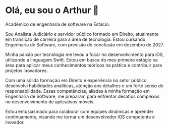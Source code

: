 # Olá, eu sou o Arthur 👋

Acadêmico de engenharia de software na Estácio.

Sou Analista Judiciário e servidor público formado em Direito, atualmente em transição de carreira para a área de tecnologia. Estou cursando Engenharia de Software, com previsão de conclusão em dezembro de 2027.

Minha paixão por tecnologia me levou a focar no desenvolvimento para iOS, utilizando a linguagem Swift. Estou em busca do meu primeiro estágio na área para aplicar meus conhecimentos teóricos na prática e contribuir para projetos inovadores.

Com uma sólida formação em Direito e experiência no setor público, desenvolvi habilidades analíticas, atenção aos detalhes e um forte senso de responsabilidade. Essas competências, aliadas à minha formação em Engenharia de Software, me preparam para enfrentar desafios complexos no desenvolvimento de aplicativos móveis.

Estou entusiasmado para colaborar com equipes dinâmicas e aprender continuamente, visando me tornar um desenvolvedor iOS competente e inovador.
